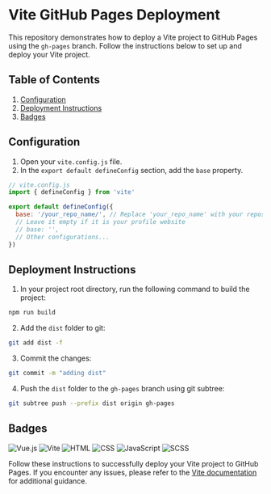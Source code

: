 # Vite GitHub Pages Deployment

This repository demonstrates how to deploy a Vite project to GitHub Pages using the `gh-pages` branch. Follow the instructions below to set up and deploy your Vite project.

## Table of Contents
1. [Configuration](#configuration)
2. [Deployment Instructions](#deployment-instructions)
3. [Badges](#badges)

## Configuration

1. Open your `vite.config.js` file.
2. In the `export default defineConfig` section, add the `base` property.

```javascript
// vite.config.js
import { defineConfig } from 'vite'

export default defineConfig({
  base: '/your_repo_name/', // Replace 'your_repo_name' with your repository name
  // Leave it empty if it is your profile website
  // base: '',
  // Other configurations...
})
```

## Deployment Instructions

1. In your project root directory, run the following command to build the project:

```bash
npm run build
```

2. Add the `dist` folder to git:

```bash
git add dist -f
```

3. Commit the changes:

```bash
git commit -m "adding dist"
```

4. Push the `dist` folder to the `gh-pages` branch using git subtree:

```bash
git subtree push --prefix dist origin gh-pages
```

## Badges

![Vue.js](https://img.shields.io/badge/Vue.js-35495E?style=for-the-badge&logo=vue.js&logoColor=4FC08D)
![Vite](https://img.shields.io/badge/Vite-646CFF?style=for-the-badge&logo=vite&logoColor=white)
![HTML](https://img.shields.io/badge/HTML-E34F26?style=for-the-badge&logo=html5&logoColor=white)
![CSS](https://img.shields.io/badge/CSS-1572B6?style=for-the-badge&logo=css3&logoColor=white)
![JavaScript](https://img.shields.io/badge/JavaScript-F7DF1E?style=for-the-badge&logo=javascript&logoColor=black)
![SCSS](https://img.shields.io/badge/SCSS-CC6699?style=for-the-badge&logo=sass&logoColor=white)

Follow these instructions to successfully deploy your Vite project to GitHub Pages. If you encounter any issues, please refer to the [Vite documentation](https://vitejs.dev/guide/static-deploy.html) for additional guidance.
